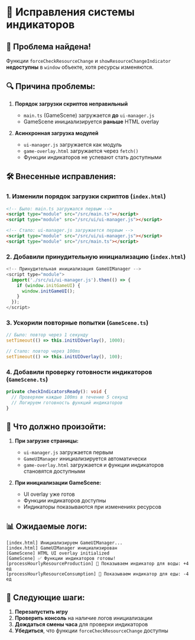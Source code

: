 # 🔧 Исправления системы индикаторов

## 🚨 **Проблема найдена!**

Функции `forceCheckResourceChange` и `showResourceChangeIndicator` **недоступны** в `window` объекте, хотя ресурсы изменяются.

## 🔍 **Причина проблемы:**

1. **Порядок загрузки скриптов неправильный**
   - `main.ts` (GameScene) загружается **до** `ui-manager.js`
   - GameScene инициализируется **раньше** HTML overlay

2. **Асинхронная загрузка модулей**
   - `ui-manager.js` загружается как модуль
   - `game-overlay.html` загружается через `fetch()`
   - Функции индикаторов не успевают стать доступными

## 🛠️ **Внесенные исправления:**

### 1. **Изменили порядок загрузки скриптов** (`index.html`)
```html
<!-- Было: main.ts загружался первым -->
<script type="module" src="/src/main.ts"></script>
<script type="module" src="/src/ui/ui-manager.js"></script>

<!-- Стало: ui-manager.js загружается первым -->
<script type="module" src="/src/ui/ui-manager.js"></script>
<script type="module" src="/src/main.ts"></script>
```

### 2. **Добавили принудительную инициализацию** (`index.html`)
```javascript
<!-- Принудительная инициализация GameUIManager -->
<script type="module">
  import('./src/ui/ui-manager.js').then(() => {
    if (window.initGameUI) {
      window.initGameUI();
    }
  });
</script>
```

### 3. **Ускорили повторные попытки** (`GameScene.ts`)
```typescript
// Было: повтор через 1 секунду
setTimeout(() => this.initUIOverlay(), 1000);

// Стало: повтор через 100ms
setTimeout(() => this.initUIOverlay(), 100);
```

### 4. **Добавили проверку готовности индикаторов** (`GameScene.ts`)
```typescript
private checkIndicatorsReady(): void {
  // Проверяем каждые 100ms в течение 5 секунд
  // Логируем готовность функций индикаторов
}
```

## 🧪 **Что должно произойти:**

1. **При загрузке страницы:**
   - `ui-manager.js` загружается первым
   - `GameUIManager` инициализируется автоматически
   - `game-overlay.html` загружается и функции индикаторов становятся доступными

2. **При инициализации GameScene:**
   - UI overlay уже готов
   - Функции индикаторов доступны
   - Индикаторы показываются при изменениях ресурсов

## 📊 **Ожидаемые логи:**

```
[index.html] Инициализируем GameUIManager...
[index.html] GameUIManager инициализирован
[GameScene] HTML UI overlay initialized
[GameScene] ✅ Функции индикаторов готовы!
[processHourlyResourceProduction] 🎯 Показываем индикатор для воды: +4 ед
[processHourlyResourceConsumption] 🎯 Показываем индикатор для еды: -4 ед
```

## 🚀 **Следующие шаги:**

1. **Перезапустить игру**
2. **Проверить консоль** на наличие логов инициализации
3. **Дождаться смены часа** для проверки индикаторов
4. **Убедиться**, что функции `forceCheckResourceChange` доступны
